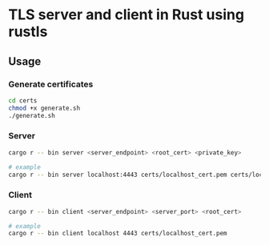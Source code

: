 # TLS server and client in Rust using rustls

## Usage

### Generate certificates

```sh
cd certs
chmod +x generate.sh
./generate.sh
```

### Server

```sh
cargo r -- bin server <server_endpoint> <root_cert> <private_key>

# example
cargo r -- bin server localhost:4443 certs/localhost_cert.pem certs/localhost_private.pem
```

### Client

```sh
cargo r -- bin client <server_endpoint> <server_port> <root_cert>

# example
cargo r -- bin client localhost 4443 certs/localhost_cert.pem
```
